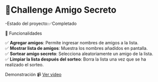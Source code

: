 <h1> 🎉Challenge Amigo Secreto    </h1>

-Estado del proyecto:✅Completado

 🚀 Funcionalidades

✅ **Agregar amigos**: Permite ingresar nombres de amigos a la lista.  
✅ **Mostrar lista de amigos**: Muestra los nombres añadidos en pantalla.  
✅ **Sortear amigo secreto**: Selecciona aleatoriamente un amigo de la lista.  
✅ **Limpiar la lista después del sorteo**: Borra la lista una vez que se ha realizado el sorteo.  

Demonstración
📹 [Ver video](https://github.com/JDGB06/challenge-amigo-secreto/raw/main/vidvideoeo.mp4)


